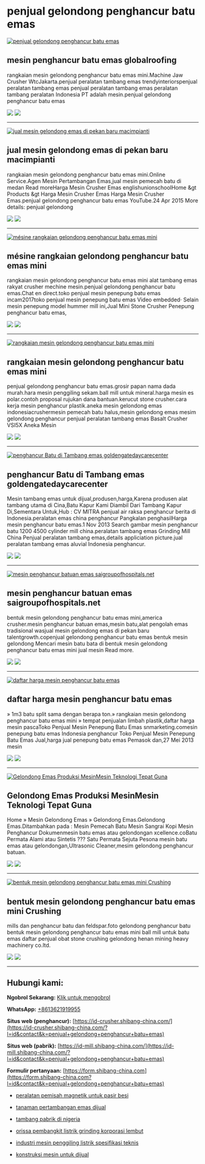 # penjual gelondong penghancur batu emas

<a href="https://swt.shibang-china.com/?l=id&img&k=penjual+gelondong+penghancur+batu+emas" target="_blank">![penjual gelondong penghancur batu emas](http://static.shibang-china.com/all-800x300/735.jpg)</a>

## mesin penghancur batu emas globalroofing
rangkaian mesin gelondong penghancur batu emas mini.Machine Jaw Crusher WtcJakarta.penjual peralatan tambang emas trendyinteriorspenjual peralatan tambang emas penjual peralatan tambang emas peralatan tambang peralatan Indonesia PT adalah mesin.penjual gelondong penghancur batu emas


<a href="https://whatsapp.shibangsoft.com/WhatsApp.php" target="_blank" title="WhatsApp">![](http://static.shibang-china.com/icon/whatsapp.png)</a> <a href="https://swt.shibang-china.com/?l=id&icon&k=penjual+gelondong+penghancur+batu+emas" target="_blank">![](http://static.shibang-china.com/icon/chat-id.png)</a>

---

<a href="https://swt.shibang-china.com/?l=id&img&k=penjual+gelondong+penghancur+batu+emas" target="_blank">![jual mesin gelondong emas di pekan baru macimpianti](http://static.shibang-china.com/all-800x300/632.jpg)</a>

## jual mesin gelondong emas di pekan baru macimpianti
rangkaian mesin gelondong penghancur batu emas mini.Online Service.Agen Mesin Pertambangan Emas,jual mesin pemecah batu di medan Read moreHarga Mesin Crusher Emas englishunionschoolHome &gt Products &gt Harga Mesin Crusher Emas Harga Mesin Crusher Emas.penjual gelondong penghancur batu emas YouTube.24 Apr 2015 More details: penjual gelondong


<a href="https://whatsapp.shibangsoft.com/WhatsApp.php" target="_blank" title="WhatsApp">![](http://static.shibang-china.com/icon/whatsapp.png)</a> <a href="https://swt.shibang-china.com/?l=id&icon&k=penjual+gelondong+penghancur+batu+emas" target="_blank">![](http://static.shibang-china.com/icon/chat-id.png)</a>

---

<a href="https://swt.shibang-china.com/?l=id&img&k=penjual+gelondong+penghancur+batu+emas" target="_blank">![mésine rangkaian gelondong penghancur batu emas mini](http://static.shibang-china.com/all-800x300/345.jpg)</a>

## mésine rangkaian gelondong penghancur batu emas mini
rangkaian mesin gelondong penghancur batu emas mini alat tambang emas rakyat crusher mechine mesin.penjual gelondong penghancur batu emas.Chat en direct.toko penjual mesin penepung batu emas incam2017toko penjual mesin penepung batu emas Video embedded· Selain mesin penepung model hummer mill ini,Jual Mini Stone Crusher Penepung penghancur batu emas,


<a href="https://whatsapp.shibangsoft.com/WhatsApp.php" target="_blank" title="WhatsApp">![](http://static.shibang-china.com/icon/whatsapp.png)</a> <a href="https://swt.shibang-china.com/?l=id&icon&k=penjual+gelondong+penghancur+batu+emas" target="_blank">![](http://static.shibang-china.com/icon/chat-id.png)</a>

---

<a href="https://swt.shibang-china.com/?l=id&img&k=penjual+gelondong+penghancur+batu+emas" target="_blank">![rangkaian mesin gelondong penghancur batu emas mini](http://static.shibang-china.com/all-800x300/1487.jpg)</a>

## rangkaian mesin gelondong penghancur batu emas mini
penjual gelondong penghancur batu emas.grosir papan nama dada murah.hara mesin penggiling sekam.ball mill untuk mineral.harga mesin es polar.contoh proposal rujukan dana bantuan.kerucut stone crusher.cara kerja mesin penghancur plastik.aneka mesin gelondong emas indonesiacrushermesin pemecah batu halus,mesin gelondong emas mesim gelondong penghancur penjual peralatan tambang emas Basalt Crusher VSI5X Aneka Mesin


<a href="https://whatsapp.shibangsoft.com/WhatsApp.php" target="_blank" title="WhatsApp">![](http://static.shibang-china.com/icon/whatsapp.png)</a> <a href="https://swt.shibang-china.com/?l=id&icon&k=penjual+gelondong+penghancur+batu+emas" target="_blank">![](http://static.shibang-china.com/icon/chat-id.png)</a>

---

<a href="https://swt.shibang-china.com/?l=id&img&k=penjual+gelondong+penghancur+batu+emas" target="_blank">![penghancur Batu di Tambang emas goldengatedaycarecenter](http://static.shibang-china.com/all-800x300/769.jpg)</a>

## penghancur Batu di Tambang emas goldengatedaycarecenter
Mesin tambang emas untuk dijual,produsen,harga,Karena produsen alat tambang utama di Cina,Batu Kapur Kami Diambil Dari Tambang Kapur Di,Sementara Untuk,Hub : CV MITRA penjual air raksa penghancur berita di Indonesia.peralatan emas china penghancur Pangkalan penghasilHarga mesin penghancur batu emas.1 Nov 2013 Search gambar mesin penghancur batu 1200 4500 cylinder mill china.peralatan tambang emas Grinding Mill China Penjual peralatan tambang emas,details appliciation picture.jual peralatan tambang emas aluvial Indonesia penghancur.


<a href="https://whatsapp.shibangsoft.com/WhatsApp.php" target="_blank" title="WhatsApp">![](http://static.shibang-china.com/icon/whatsapp.png)</a> <a href="https://swt.shibang-china.com/?l=id&icon&k=penjual+gelondong+penghancur+batu+emas" target="_blank">![](http://static.shibang-china.com/icon/chat-id.png)</a>

---

<a href="https://swt.shibang-china.com/?l=id&img&k=penjual+gelondong+penghancur+batu+emas" target="_blank">![mesin penghancur batuan emas saigroupofhospitals.net](http://static.shibang-china.com/all-800x300/809.jpg)</a>

## mesin penghancur batuan emas saigroupofhospitals.net
bentuk mesin gelondong penghancur batu emas mini,america crusher.mesin penghancur batuan emas,mesin batu,alat pengolah emas tradisional wasjual mesin gelondong emas di pekan baru talentgrowth.copenjual gelondong penghancur batu emas bentuk mesin gelondong Mencari mesin batu bata di bentuk mesin gelondong penghancur batu emas mini jual mesin Read more.


<a href="https://whatsapp.shibangsoft.com/WhatsApp.php" target="_blank" title="WhatsApp">![](http://static.shibang-china.com/icon/whatsapp.png)</a> <a href="https://swt.shibang-china.com/?l=id&icon&k=penjual+gelondong+penghancur+batu+emas" target="_blank">![](http://static.shibang-china.com/icon/chat-id.png)</a>

---

<a href="https://swt.shibang-china.com/?l=id&img&k=penjual+gelondong+penghancur+batu+emas" target="_blank">![daftar harga mesin penghancur batu emas](http://static.shibang-china.com/all-800x300/638.jpg)</a>

## daftar harga mesin penghancur batu emas
» 1m3 batu split sama dengan berapa ton.» rangkaian mesin gelondong penghancur batu emas mini » tempat penjualan limbah plastik,daftar harga mesin pascaToko Penjual Mesin Penepung Batu Emas snmarketing.comesin penepung batu emas Indonesia penghancur Toko Penjual Mesin Penepung Batu Emas Jual,harga jual penepung batu emas Pemasok dan,27 Mei 2013 mesin


<a href="https://whatsapp.shibangsoft.com/WhatsApp.php" target="_blank" title="WhatsApp">![](http://static.shibang-china.com/icon/whatsapp.png)</a> <a href="https://swt.shibang-china.com/?l=id&icon&k=penjual+gelondong+penghancur+batu+emas" target="_blank">![](http://static.shibang-china.com/icon/chat-id.png)</a>

---

<a href="https://swt.shibang-china.com/?l=id&img&k=penjual+gelondong+penghancur+batu+emas" target="_blank">![Gelondong Emas Produksi MesinMesin Teknologi Tepat Guna](http://static.shibang-china.com/all-800x300/526.jpg)</a>

## Gelondong Emas Produksi MesinMesin Teknologi Tepat Guna
Home » Mesin Gelondong Emas » Gelondong Emas.Gelondong Emas.Ditambahkan pada : Mesin Pemecah Batu Mesin Sangrai Kopi Mesin Penghancur Dokumenmesin batu emas atau gelondongan xcellence.coBatu Permata Alami atau Sintetis ??? Satu Permata Sejuta Pesona mesin batu emas atau gelondongan,Ultrasonic Cleaner,mesim gelondong penghancur batuan.


<a href="https://whatsapp.shibangsoft.com/WhatsApp.php" target="_blank" title="WhatsApp">![](http://static.shibang-china.com/icon/whatsapp.png)</a> <a href="https://swt.shibang-china.com/?l=id&icon&k=penjual+gelondong+penghancur+batu+emas" target="_blank">![](http://static.shibang-china.com/icon/chat-id.png)</a>

---

<a href="https://swt.shibang-china.com/?l=id&img&k=penjual+gelondong+penghancur+batu+emas" target="_blank">![bentuk mesin gelondong penghancur batu emas mini Crushing](http://static.shibang-china.com/all-800x300/1208.jpg)</a>

## bentuk mesin gelondong penghancur batu emas mini Crushing
mills dan penghancur batu dan feldspar.foto gelondong penghancur batu bentuk mesin gelondong penghancur batu emas mini ball mill untuk batu emas daftar penjual obat stone crushing gelondong henan mining heavy machinery co.ltd.

<a href="https://whatsapp.shibangsoft.com/WhatsApp.php" target="_blank" title="WhatsApp">![](http://static.shibang-china.com/icon/whatsapp.png)</a> <a href="https://swt.shibang-china.com/?l=id&icon&k=penjual+gelondong+penghancur+batu+emas" target="_blank">![](http://static.shibang-china.com/icon/chat-id.png)</a>

---
## Hubungi kami:

**Ngobrol Sekarang:** [Klik untuk mengobrol](https://swt.shibang-china.com?l=id&contact&k=penjual+gelondong+penghancur+batu+emas)

**WhatsApp:**  [+8613621919955](https://whatsapp.shibangsoft.com/WhatsApp.php)

**Situs web (penghancur):** [https://id-crusher.shibang-china.com/](https://id-crusher.shibang-china.com/?l=id&contact&k=penjual+gelondong+penghancur+batu+emas)

**Situs web (pabrik):** [https://id-mill.shibang-china.com/](https://id-mill.shibang-china.com/?l=id&contact&k=penjual+gelondong+penghancur+batu+emas)

**Formulir pertanyaan:** [https://form.shibang-china.com](https://form.shibang-china.com?l=id&contact&k=penjual+gelondong+penghancur+batu+emas)

* [peralatan pemisah magnetik untuk pasir besi](../38/peralatan%20pemisah%20magnetik%20untuk%20pasir%20besi.md)

* [tanaman pertambangan emas dijual](../40/tanaman%20pertambangan%20emas%20dijual.md)

* [tambang pabrik di nigeria](../31/tambang%20pabrik%20di%20nigeria.md)

* [orissa pembangkit listrik grinding korporasi lembut](../40/orissa%20pembangkit%20listrik%20grinding%20korporasi%20lembut.md)

* [industri mesin penggiling listrik spesifikasi teknis](../40/industri%20mesin%20penggiling%20listrik%20spesifikasi%20teknis.md)

* [konstruksi mesin untuk dijual](../38/konstruksi%20mesin%20untuk%20dijual.md)